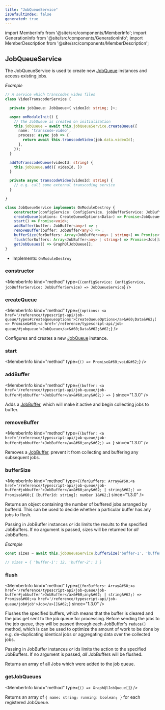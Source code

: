 ```yaml
---
title: "JobQueueService"
isDefaultIndex: false
generated: true
---
```

<!-- This file was generated from the Vendure source. Do not modify. Instead, re-run the "docs:build" script -->
import MemberInfo from '@site/src/components/MemberInfo';
import GenerationInfo from '@site/src/components/GenerationInfo';
import MemberDescription from '@site/src/components/MemberDescription';


## JobQueueService

<GenerationInfo sourceFile="packages/core/src/job-queue/job-queue.service.ts" sourceLine="48" packageName="@bb-vendure/core" />

The JobQueueService is used to create new <a href='/reference/typescript-api/job-queue/#jobqueue'>JobQueue</a> instances and access
existing jobs.

*Example*

```ts
// A service which transcodes video files
class VideoTranscoderService {

  private jobQueue: JobQueue<{ videoId: string; }>;

  async onModuleInit() {
    // The JobQueue is created on initialization
    this.jobQueue = await this.jobQueueService.createQueue({
      name: 'transcode-video',
      process: async job => {
        return await this.transcodeVideo(job.data.videoId);
      },
    });
  }

  addToTranscodeQueue(videoId: string) {
    this.jobQueue.add({ videoId, })
  }

  private async transcodeVideo(videoId: string) {
    // e.g. call some external transcoding service
  }

}
```

```ts title="Signature"
class JobQueueService implements OnModuleDestroy {
    constructor(configService: ConfigService, jobBufferService: JobBufferService)
    createQueue(options: CreateQueueOptions<Data>) => Promise<JobQueue<Data>>;
    start() => Promise<void>;
    addBuffer(buffer: JobBuffer<any>) => ;
    removeBuffer(buffer: JobBuffer<any>) => ;
    bufferSize(forBuffers: Array<JobBuffer<any> | string>) => Promise<{ [bufferId: string]: number }>;
    flush(forBuffers: Array<JobBuffer<any> | string>) => Promise<Job[]>;
    getJobQueues() => GraphQlJobQueue[];
}
```
* Implements: <code>OnModuleDestroy</code>



<div className="members-wrapper">

### constructor

<MemberInfo kind="method" type={`(configService: ConfigService, jobBufferService: JobBufferService) => JobQueueService`}   />


### createQueue

<MemberInfo kind="method" type={`(options: <a href='/reference/typescript-api/job-queue/types#createqueueoptions'>CreateQueueOptions</a>&#60;Data&#62;) => Promise&#60;<a href='/reference/typescript-api/job-queue/#jobqueue'>JobQueue</a>&#60;Data&#62;&#62;`}   />

Configures and creates a new <a href='/reference/typescript-api/job-queue/#jobqueue'>JobQueue</a> instance.
### start

<MemberInfo kind="method" type={`() => Promise&#60;void&#62;`}   />


### addBuffer

<MemberInfo kind="method" type={`(buffer: <a href='/reference/typescript-api/job-queue/job-buffer#jobbuffer'>JobBuffer</a>&#60;any&#62;) => `}  since="1.3.0"  />

Adds a <a href='/reference/typescript-api/job-queue/job-buffer#jobbuffer'>JobBuffer</a>, which will make it active and begin collecting
jobs to buffer.
### removeBuffer

<MemberInfo kind="method" type={`(buffer: <a href='/reference/typescript-api/job-queue/job-buffer#jobbuffer'>JobBuffer</a>&#60;any&#62;) => `}  since="1.3.0"  />

Removes a <a href='/reference/typescript-api/job-queue/job-buffer#jobbuffer'>JobBuffer</a>, prevent it from collecting and buffering any
subsequent jobs.
### bufferSize

<MemberInfo kind="method" type={`(forBuffers: Array&#60;<a href='/reference/typescript-api/job-queue/job-buffer#jobbuffer'>JobBuffer</a>&#60;any&#62; | string&#62;) => Promise&#60;{ [bufferId: string]: number }&#62;`}  since="1.3.0"  />

Returns an object containing the number of buffered jobs arranged by bufferId. This
can be used to decide whether a particular buffer has any jobs to flush.

Passing in JobBuffer instances _or_ ids limits the results to the specified JobBuffers.
If no argument is passed, sizes will be returned for _all_ JobBuffers.

*Example*

```ts
const sizes = await this.jobQueueService.bufferSize('buffer-1', 'buffer-2');

// sizes = { 'buffer-1': 12, 'buffer-2': 3 }
```
### flush

<MemberInfo kind="method" type={`(forBuffers: Array&#60;<a href='/reference/typescript-api/job-queue/job-buffer#jobbuffer'>JobBuffer</a>&#60;any&#62; | string&#62;) => Promise&#60;<a href='/reference/typescript-api/job-queue/job#job'>Job</a>[]&#62;`}  since="1.3.0"  />

Flushes the specified buffers, which means that the buffer is cleared and the jobs get
sent to the job queue for processing. Before sending the jobs to the job queue,
they will be passed through each JobBuffer's `reduce()` method, which is can be used
to optimize the amount of work to be done by e.g. de-duplicating identical jobs or
aggregating data over the collected jobs.

Passing in JobBuffer instances _or_ ids limits the action to the specified JobBuffers.
If no argument is passed, _all_ JobBuffers will be flushed.

Returns an array of all Jobs which were added to the job queue.
### getJobQueues

<MemberInfo kind="method" type={`() => GraphQlJobQueue[]`}   />

Returns an array of `{ name: string; running: boolean; }` for each
registered JobQueue.


</div>

